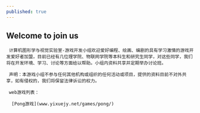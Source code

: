 ```yaml
---
published: true
---
```


## Welcome to join us

     计算机图形学与视觉实验室-游戏开发小组欢迎爱好编程、绘画、编剧的具有学习激情的游戏开发爱好者加盟，目前已经有几位理学院、物联网学院等本科生和研究生同学，对这些同学，我们将在开发环境、学习、讨论等方面给以帮助。小组内资料共享并定期举办讨论班。
     
     声明：本游戏小组不参与任何其他机构或组织的任何活动或项目，提供的资料目前不对外共享，如有侵权的，我们将保留法律诉讼的权力。
     
     web游戏列表：

      [Pong游戏](www.yixuejy.net/games/pong/)